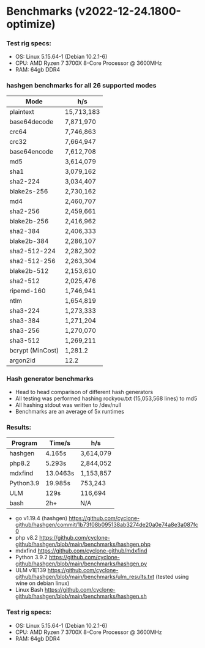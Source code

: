 # Benchmarks (v2022-12-24.1800-optimize)

### Test rig specs:
 - OS: Linux 5.15.64-1 (Debian 10.2.1-6)
 - CPU: AMD Ryzen 7 3700X 8-Core Processor @ 3600MHz
 - RAM: 64gb DDR4
 
### hashgen benchmarks for all 26 supported modes

| Mode  | h/s |
| ------------- | ------------- | 
| plaintext	|	15,713,183 |
| base64decode	|	7,871,970 |
| crc64	|	7,746,863 |
| crc32	|	7,664,947 |
| base64encode	|	7,612,708 |
| md5	|	3,614,079 |
| sha1	|	3,079,162 |
| sha2-224	|	3,034,407 |
| blake2s-256	|	2,730,162 |
| md4	|	2,460,707 |
| sha2-256	|	2,459,661 |
| blake2b-256	|	2,416,962 |
| sha2-384	|	2,406,333 |
| blake2b-384	|	2,286,107 |
| sha2-512-224	|	2,282,302 |
| sha2-512-256	|	2,263,304 |
| blake2b-512	|	2,153,610 |
| sha2-512	|	2,025,476 |
| ripemd-160	|	1,746,941 |
| ntlm	|	1,654,819 |
| sha3-224	|	1,273,333 |
| sha3-384	|	1,271,204 |
| sha3-256	|	1,270,070 |
| sha3-512	|	1,269,211 |
| bcrypt (MinCost)	|	1,281.2 |
| argon2id	|	12.2 |

### Hash generator benchmarks
 - Head to head comparison of different hash generators
 - All testing was performed hashing rockyou.txt (15,053,568 lines) to md5
 - All hashing stdout was written to /dev/null
 - Benchmarks are an average of 5x runtimes

### Results:
| Program  | Time/s | h/s |
| ------------- | ------------- | ------------- |
| hashgen	| 4.165s | 3,614,079 |
| php8.2	| 5.293s | 2,844,052 |
| mdxfind	| 13.0463s | 1,153,857 |
| Python3.9	| 19.985s | 753,243 |
| ULM | 129s | 116,694 |
| bash | 2h+ | N/A |

- go v1.19.4 (hashgen) https://github.com/cyclone-github/hashgen/commit/1b73f08b095138ab3274de20a0e74a8e3a087fc0
- php v8.2 https://github.com/cyclone-github/hashgen/blob/main/benchmarks/hashgen.php
- mdxfind https://github.com/cyclone-github/mdxfind
- Python 3.9.2 https://github.com/cyclone-github/hashgen/blob/main/benchmarks/hashgen.py
- ULM v1E139 https://github.com/cyclone-github/hashgen/blob/main/benchmarks/ulm_results.txt (tested using wine on debian linux)
- Linux Bash https://github.com/cyclone-github/hashgen/blob/main/benchmarks/hashgen.sh

### Test rig specs:
 - OS: Linux 5.15.64-1 (Debian 10.2.1-6)
 - CPU: AMD Ryzen 7 3700X 8-Core Processor @ 3600MHz
 - RAM: 64gb DDR4
